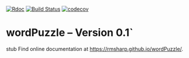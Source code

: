 
[![Rdoc](http://www.rdocumentation.org/badges/version/roxygen2)](http://www.rdocumentation.org/packages/roxygen2)
[![Build
Status](https://travis-ci.org/rmsharp/wordPuzzle.svg?branch=master)](https://travis-ci.org/rmsharp/wordPuzzle)
[![codecov](https://codecov.io/gh/rmsharp/wordPuzzle/branch/master/graph/badge.svg)](https://codecov.io/gh/rmsharp/wordPuzzle)
<!--[![Rdoc](http://www.rdocumentation.org/badges/version/RDocumentation)](http://www.rdocumentation.org/packages/RDocumentation)
<!--[![Rdoc](http://www.rdocumentation.org/badges/version/wordPuzzle)](http://www.rdocumentation.org/packages/gh/rmsharp/wordPuzzle)
<!-- README.md is generated from README.Rmd. Please edit that file -->

# wordPuzzle – Version 0.1\`

stub Find online documentation at
<https://rmsharp.github.io/wordPuzzle/>.
